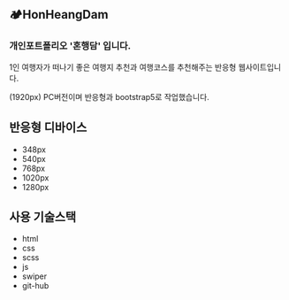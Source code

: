 ## 🏕️HonHeangDam

### 개인포트폴리오 '혼행담' 입니다.
 1인 여행자가 떠나기 좋은 여행지 추천과 여행코스를 추천해주는 반응형 웹사이트입니다.


(1920px) PC버전이며 반응형과 bootstrap5로 작업했습니다.

## 반응형 디바이스
- 348px
- 540px
- 768px
- 1020px
- 1280px

## 사용 기술스택
- html
- css
- scss
- js
- swiper
- git-hub


